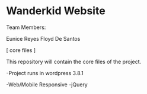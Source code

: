 Wanderkid Website
==

Team Members:

Eunice Reyes
Floyd De Santos


[ core files ]

This repository will contain the core files of the project.


-Project runs in wordpress 3.8.1

-Web/Mobile Responsive
-jQuery
